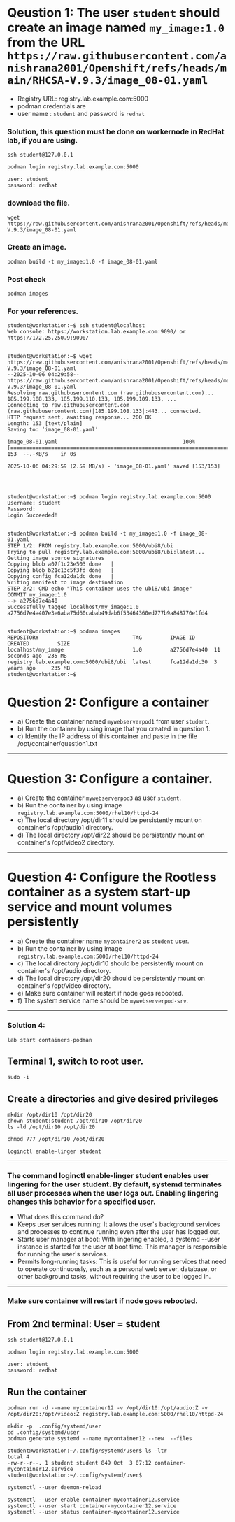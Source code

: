 # Qeustion 1: The user `student` should create an image named `my_image:1.0` from the URL `https://raw.githubusercontent.com/anishrana2001/Openshift/refs/heads/main/RHCSA-V.9.3/image_08-01.yaml`

- Registry URL: registry.lab.example.com:5000
- podman credentials are
- user name : `student` and password is `redhat`


### Solution, this question must be done on workernode in RedHat lab, if you are using.

```
ssh student@127.0.0.1
```
```
podman login registry.lab.example.com:5000
```
```
user: student
password: redhat
```
### download the file.
```
wget https://raw.githubusercontent.com/anishrana2001/Openshift/refs/heads/main/RHCSA-V.9.3/image_08-01.yaml
```

### Create an image.
```
podman build -t my_image:1.0 -f image_08-01.yaml
```

### Post check
```
podman images
```
### For your references.
```
student@workstation:~$ ssh student@localhost
Web console: https://workstation.lab.example.com:9090/ or https://172.25.250.9:9090/


student@workstation:~$ wget https://raw.githubusercontent.com/anishrana2001/Openshift/refs/heads/main/RHCSA-V.9.3/image_08-01.yaml
--2025-10-06 04:29:58--  https://raw.githubusercontent.com/anishrana2001/Openshift/refs/heads/main/RHCSA-V.9.3/image_08-01.yaml
Resolving raw.githubusercontent.com (raw.githubusercontent.com)... 185.199.108.133, 185.199.110.133, 185.199.109.133, ...
Connecting to raw.githubusercontent.com (raw.githubusercontent.com)|185.199.108.133|:443... connected.
HTTP request sent, awaiting response... 200 OK
Length: 153 [text/plain]
Saving to: ‘image_08-01.yaml’

image_08-01.yaml                                        100%[============================================================================================================================>]     153  --.-KB/s    in 0s      

2025-10-06 04:29:59 (2.59 MB/s) - ‘image_08-01.yaml’ saved [153/153]




student@workstation:~$ podman login registry.lab.example.com:5000
Username: student
Password: 
Login Succeeded!


student@workstation:~$ podman build -t my_image:1.0 -f image_08-01.yaml
STEP 1/2: FROM registry.lab.example.com:5000/ubi8/ubi
Trying to pull registry.lab.example.com:5000/ubi8/ubi:latest...
Getting image source signatures
Copying blob a07f1c23e503 done   | 
Copying blob b21c13c5f3fd done   | 
Copying config fca12da1dc done   | 
Writing manifest to image destination
STEP 2/2: CMD echo "This container uses the ubi8/ubi image"
COMMIT my_image:1.0
--> a2756d7e4a40
Successfully tagged localhost/my_image:1.0
a2756d7e4a407e3e6aba75d60cabab49dab6f53464360ed777b9a848770e1fd4


student@workstation:~$ podman images
REPOSITORY                              TAG         IMAGE ID      CREATED         SIZE
localhost/my_image                      1.0         a2756d7e4a40  11 seconds ago  235 MB
registry.lab.example.com:5000/ubi8/ubi  latest      fca12da1dc30  3 years ago     235 MB
student@workstation:~$
```

# Question 2: Configure a container 
- a) Create the container named `mywebserverpod1` from user `student`.
- b) Run the container by using image that you created in question 1.
- c) Identify the IP address of this container and paste in the file /opt/container/question1.txt
---
# Question 3: Configure a container.
- a) Create the container `mywebserverpod3` as user `student`.
- b) Run the container by using image `registry.lab.example.com:5000/rhel10/httpd-24`
- c) The local directory /opt/dir11 should be persistently mount on container's /opt/audio1 directory.
- d) The local directory /opt/dir22 should be persistently mount on container's /opt/video2 directory.
---

# Question 4: Configure the Rootless container as a system start-up service and mount volumes persistently
- a) Create the container name `mycontainer2` as `student` user.
- b) Run the container by using image `registry.lab.example.com:5000/rhel10/httpd-24`
- c) The local directory /opt/dir10 should be persistently mount on container's /opt/audio directory.
- d) The local directory /opt/dir20 should be persistently mount on container's /opt/video directory.
- e) Make sure container will restart if node goes rebooted.
- f) The system service name should be `mywebserverpod-srv`.
---
### Solution 4: 
```
lab start containers-podman
```

## Terminal 1, switch to root user.
```
sudo -i
```
## Create a directories and give desired privileges
```
mkdir /opt/dir10 /opt/dir20
chown student:student /opt/dir10 /opt/dir20
ls -ld /opt/dir10 /opt/dir20

chmod 777 /opt/dir10 /opt/dir20
```
```
loginctl enable-linger student
```
---
### The command loginctl enable-linger student enables user lingering for the user student. By default, systemd terminates all user processes when the user logs out. Enabling lingering changes this behavior for a specified user. 
- What does this command do?
- Keeps user services running: It allows the user's background services and processes to continue running even after the user has logged out.
- Starts user manager at boot: With lingering enabled, a systemd --user instance is started for the user at boot time. This manager is responsible for running the user's services.
- Permits long-running tasks: This is useful for running services that need to operate continuously, such as a personal web server, database, or other background tasks, without requiring the user to be logged in.
---
### Make sure container will restart if node goes rebooted.


## From 2nd terminal: User = student
```
ssh student@127.0.0.1
```
```
podman login registry.lab.example.com:5000
```
```
user: student
password: redhat
```
## Run the container
```
podman run -d --name mycontainer12 -v /opt/dir10:/opt/audio:Z -v /opt/dir20:/opt/video:Z registry.lab.example.com:5000/rhel10/httpd-24
```
```
mkdir -p  .config/systemd/user
cd .config/systemd/user
podman generate systemd --name mycontainer12 --new  --files 
```
```
student@workstation:~/.config/systemd/user$ ls -ltr
total 4
-rw-r--r--. 1 student student 849 Oct  3 07:12 container-mycontainer12.service
student@workstation:~/.config/systemd/user$ 
```
```
systemctl --user daemon-reload 

```
```
systemctl --user enable container-mycontainer12.service
systemctl --user start container-mycontainer12.service
systemctl --user status container-mycontainer12.service
```
